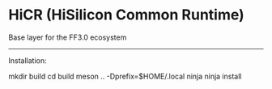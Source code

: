 # HiCR (HiSilicon Common Runtime)

Base layer for the FF3.0 ecosystem


------

Installation:

mkdir build
cd build
meson .. -Dprefix=$HOME/.local
ninja
ninja install
